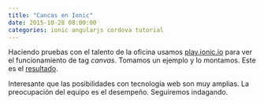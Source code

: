 ```yaml
---
title: "Cancas en Ionic"
date: 2015-10-28 08:00:00
categories: ionic angularjs cordova tutorial
---
```

Haciendo pruebas con el talento de la oficina usamos [play.ionic.io][1] para ver el funcionamiento de tag *canvas*. Tomamos un ejemplo y lo montamos. Este es el [resultado][2].

Interesante que las posibilidades con tecnología web son muy amplias. La preocupación del equipo es el desempeño. Seguiremos indagando.

[1]: play.ionic.io "play.ionic.io"
[2]: http://play.ionic.io/app/cecf556792a4 "Ejemplo de uso del tag canvas"